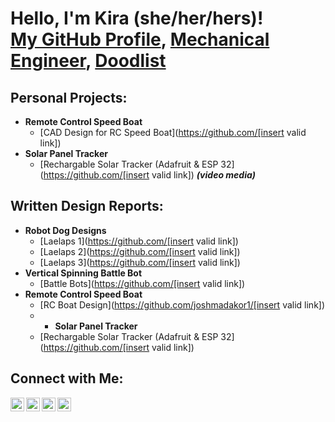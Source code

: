 <h1>Hello, I'm Kira (she/her/hers)! <br/><a href="https://github.com/kseggerty">My GitHub Profile</a>, <a href="https://www.linkedin.com/in/kira-seggerty">Mechanical Engineer</a>, <a href="https://kazoo-porpoise-j245.squarespace.com">Doodlist</a>

<h2>Personal Projects:</h2>

- <b>Remote Control Speed Boat</b>
  - [CAD Design for RC Speed Boat](https://github.com/[insert valid link])
- <b>Solar Panel Tracker</b>
  - [Rechargable Solar Tracker (Adafruit & ESP 32](https://github.com/[insert valid link]) <b><i>(video media)</b></i>

<h2>Written Design Reports:</h2>
  
- <b>Robot Dog Designs</b>
  - [Laelaps 1](https://github.com/[insert valid link])
  - [Laelaps 2](https://github.com/[insert valid link])
  - [Laelaps 3](https://github.com/[insert valid link])
- <b>Vertical Spinning Battle Bot</b>
  - [Battle Bots](https://github.com/[insert valid link])
- <b>Remote Control Speed Boat</b>
  - [RC Boat Design](https://github.com/joshmadakor1/[insert valid link])
  - - <b>Solar Panel Tracker</b>
  - [Rechargable Solar Tracker (Adafruit & ESP 32](https://github.com/[insert valid link])

<h2> Connect with Me:</h2>

[<img align="left" alt="KiraSeggerty | YouTube" width="22px" src="https://cdn.jsdelivr.net/npm/simple-icons@v3/icons/youtube.svg" />][youtube]
[<img align="left" alt="KiraSeggerty | Twitter" width="22px" src="https://cdn.jsdelivr.net/npm/simple-icons@v3/icons/twitter.svg" />][twitter]
[<img align="left" alt="KiraSeggerty | LinkedIn" width="22px" src="https://cdn.jsdelivr.net/npm/simple-icons@v3/icons/linkedin.svg" />][linkedin]
[<img align="left" alt="KiraSeggerty | Instagram" width="22px" src="https://cdn.jsdelivr.net/npm/simple-icons@v3/icons/instagram.svg" />][instagram]

[twitter]: https://twitter.com/kiraseggerty
[youtube]: https://www.youtube.com/c/kiraseggerty
[instagram]: https://www.instagram.com/kiraseggerty/
[linkedin]: https://linkedin.com/in/kseggerty
